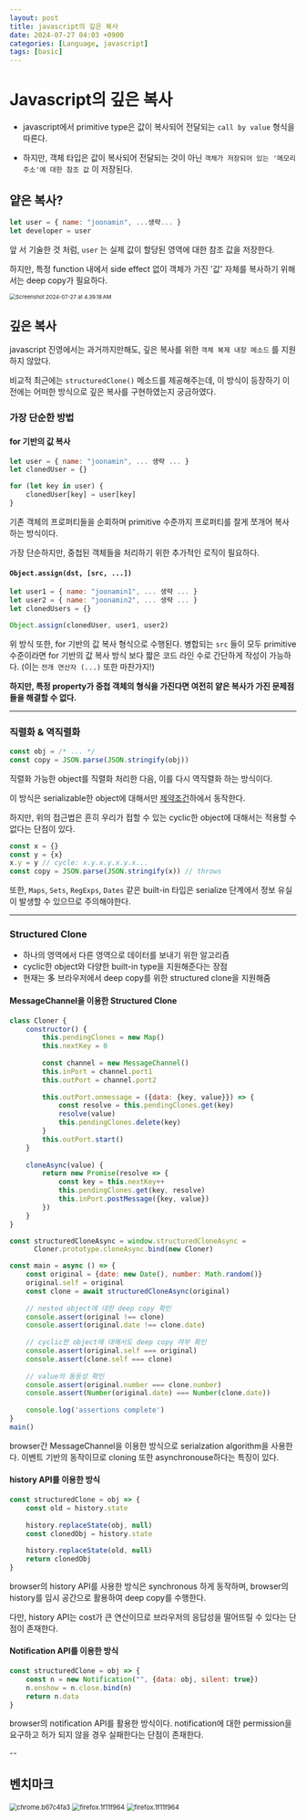 ```yaml
---
layout: post
title: javascript의 깊은 복사
date: 2024-07-27 04:03 +0900
categories: [Language, javascript]
tags: [basic]
---
```




# Javascript의 깊은 복사



* javascript에서 primitive type은 값이 복사되어 전달되는 `call by value` 형식을 따른다. 

* 하지만, 객체 타입은 값이 복사되어 전달되는 것이 아닌 `객체가 저장되어 있는 '메모리 주소'에 대한 참조 값` 이 저장된다. 



## 얕은 복사?

```javascript
let user = { name: "joonamin", ...생략... }
let developer = user
```

앞 서 기술한 것 처럼, `user` 는 실제 값이 할당된 영역에 대한 참조 값을 저장한다.

하지만, 특정 function 내에서 side effect 없이 객체가 가진 '값' 자체를 복사하기 위해서는 deep copy가 필요하다.

<img src="https://raw.githubusercontent.com/joonamin/UpicImageRepo/master/uPic/Screenshot%202024-07-27%20at%204.39.18%E2%80%AFAM.png" alt="Screenshot 2024-07-27 at 4.39.18 AM" style="zoom:67%;" />



## 깊은 복사

javascript 진영에서는 과거까지만해도, 깊은 복사를 위한 `객체 복제 내장 메소드` 를 지원하지 않았다.

비교적 최근에는 `structuredClone()` 메소드를 제공해주는데, 이 방식이 등장하기 이전에는 어떠한 방식으로 깊은 복사를 구현하였는지 궁금하였다.



### 가장 단순한 방법

#### for 기반의 값 복사

```javascript
let user = { name: "joonamin", ... 생략 ... }
let clonedUser = {}

for (let key in user) {
    clonedUser[key] = user[key]
}
```

기존 객체의 프로퍼티들을 순회하며 primitive 수준까지 프로퍼티를 잘게 쪼개어 복사하는 방식이다.

가장 단순하지만, 중첩된 객체들을 처리하기 위한 추가적인 로직이 필요하다.

#### `Object.assign(dst, [src, ...])` 

```javascript
let user1 = { name: "joonamin1", ... 생략 ... }
let user2 = { name: "joonamin2", ... 생략 ... }
let clonedUsers = {}

Object.assign(clonedUser, user1, user2)
```

위 방식 또한,  for 기반의 값 복사 형식으로 수행된다. 병합되는 `src` 들이 모두 primitive 수준이라면 for 기반의 값 복사 방식 보다 짧은 코드 라인 수로 간단하게 작성이 가능하다. (이는 `전개 연산자 (...)` 또한 마찬가지!)

**하지만, 특정 property가 중첩 객체의 형식을 가진다면 여전히 얕은 복사가 가진 문제점들을 해결할 수 없다.**

---



### 직렬화 & 역직렬화

```javascript
const obj = /* ... */
const copy = JSON.parse(JSON.stringify(obj))
```

직렬화 가능한 object를 직렬화 처리한 다음, 이를 다시 역직렬화 하는 방식이다.

이 방식은 serializable한 object에 대해서만  [제약조건](https://developer.mozilla.org/en-US/docs/Glossary/Serializable_object)하에서 동작한다.

하지만, 위의 접근법은 흔히 우리가 접할 수 있는 cyclic한 object에 대해서는 적용할 수 없다는 단점이 있다.

```javascript
const x = {}
const y = {x}
x.y = y // cycle: x.y.x.y.x.y.x...
const copy = JSON.parse(JSON.stringify(x)) // throws
```

또한, `Maps`, `Sets`, `RegExps`, `Dates` 같은 built-in 타입은 serialize 단계에서 정보 유실이 발생할 수 있으므로 주의해야한다.

---



### Structured Clone

* 하나의 영역에서 다른 영역으로 데이터를 보내기 위한 알고리즘
* cyclic한 object와 다양한 built-in type을 지원해준다는 장점
* 현재는 多 브라우저에서 deep copy를 위한 structured clone을 지원해줌



#### MessageChannel을 이용한 Structured Clone

```javascript
class Cloner {
    constructor() {
        this.pendingClones = new Map()
        this.nextKey = 0
        
        const channel = new MessageChannel()
        this.inPort = channel.port1
        this.outPort = channel.port2
        
        this.outPort.onmessage = ({data: {key, value}}) => {
            const resolve = this.pendingClones.get(key)
            resolve(value)
            this.pendingClones.delete(key)
        }
        this.outPort.start()
    }
    
    cloneAsync(value) {
        return new Promise(resolve => {
            const key = this.nextKey++
            this.pendingClones.get(key, resolve)
            this.inPort.postMessage({key, value})
        })
    }
}

const structuredCloneAsync = window.structuredCloneAsync = 
      Cloner.prototype.cloneAsync.bind(new Cloner)

const main = async () => {
    const original = {date: new Date(), number: Math.random()}
    original.self = original
    const clone = await structuredCloneAsync(original)
    
    // nested object에 대한 deep copy 확인
    console.assert(original !== clone)
    console.assert(original.date !== clone.date)
    
    // cyclic한 object에 대해서도 deep copy 여부 확인
    console.assert(original.self === original)
    console.assert(clone.self === clone)
    
    // value의 동등성 확인
    console.assert(original.number === clone.number)
    console.assert(Number(original.date) === Number(clone.date))
    
    console.log('assertions complete')
}
main()
```

browser간 MessageChannel을 이용한 방식으로 serialzation algorithm을 사용한다. 이벤트 기반의 동작이므로 cloning 또한 asynchronouse하다는 특징이 있다.



#### history API를 이용한 방식

```javascript
const structuredClone = obj => {
    const old = history.state
    
    history.replaceState(obj, null)
    const clonedObj = history.state
    
    history.replaceState(old, null)
    return clonedObj
}
```

browser의 history API를 사용한 방식은 synchronous 하게 동작하며, browser의 history를 임시 공간으로 활용하여 deep copy를 수행한다.

다만, history API는 cost가 큰 연산이므로 브라우저의 응답성을 떨어뜨릴 수 있다는 단점이 존재한다.



#### Notification API를 이용한 방식

```javascript
const structuredClone = obj => {
    const n = new Notification("", {data: obj, silent: true})
    n.onshow = n.close.bind(n)
    return n.data
}
```

browser의 notification API를 활용한 방식이다. notification에 대한 permission을 요구하고 허가 되지 않을 경우 실패한다는 단점이 존재한다.




--

## 벤치마크



<img src="https://raw.githubusercontent.com/joonamin/UpicImageRepo/master/uPic/chrome.b67c4fa3.png" alt="chrome.b67c4fa3" style="zoom:80%;" />



<img src="https://raw.githubusercontent.com/joonamin/UpicImageRepo/master/uPic/edge.d482d7aa.png" alt="firefox.1f11f964" style="zoom:80%;" />

<img src="https://raw.githubusercontent.com/joonamin/UpicImageRepo/master/uPic/firefox.1f11f964-20240728053048154.png" alt="firefox.1f11f964" style="zoom:80%;" />
